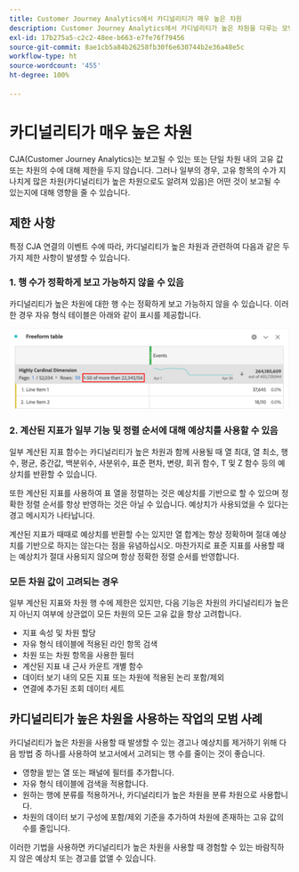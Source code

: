 ```yaml
---
title: Customer Journey Analytics에서 카디널리티가 매우 높은 차원
description: Customer Journey Analytics에서 카디널리티가 높은 차원을 다루는 모범 사례 설명
exl-id: 17b275a5-c2c2-48ee-b663-e7fe76f79456
source-git-commit: 8ae1cb5a84b26258fb30f6e630744b2e36a48e5c
workflow-type: ht
source-wordcount: '455'
ht-degree: 100%

---
```


# 카디널리티가 매우 높은 차원

CJA(Customer Journey Analytics)는 보고될 수 있는 또는 단일 차원 내의 고유 값 또는 차원의 수에 대해 제한을 두지 않습니다. 그러나 일부의 경우, 고유 항목의 수가 지나치게 많은 차원(카디널리티가 높은 차원으로도 알려져 있음)은 어떤 것이 보고될 수 있는지에 대해 영향을 줄 수 있습니다.

## 제한 사항

특정 CJA 연결의 이벤트 수에 따라, 카디널리티가 높은 차원과 관련하여 다음과 같은 두 가지 제한 사항이 발생할 수 있습니다.

### 1. 행 수가 정확하게 보고 가능하지 않을 수 있음

카디널리티가 높은 차원에 대한 행 수는 정확하게 보고 가능하지 않을 수 있습니다. 이러한 경우 자유 형식 테이블은 아래와 같이 표시를 제공합니다.

![](assets/high-cardinality.png)

### 2. 계산된 지표가 일부 기능 및 정렬 순서에 대해 예상치를 사용할 수 있음

일부 계산된 지표 함수는 카디널리티가 높은 차원과 함께 사용될 때 열 최대, 열 최소, 행 수, 평균, 중간값, 백분위수, 사분위수, 표준 편차, 변량, 회귀 함수, T 및 Z 함수 등의 예상치를 반환할 수 있습니다.

또한 계산된 지표를 사용하여 표 열을 정렬하는 것은 예상치를 기반으로 할 수 있으며 정확한 정렬 순서를 항상 반영하는 것은 아닐 수 있습니다. 예상치가 사용되었을 수 있다는 경고 메시지가 나타납니다.

계산된 지표가 때때로 예상치를 반환할 수는 있지만 열 합계는 항상 정확하며 절대 예상치를 기반으로 하지는 않는다는 점을 유념하십시오. 마찬가지로 표준 지표를 사용할 때는 예상치가 절대 사용되지 않으며 항상 정확한 정렬 순서를 반영합니다.

### 모든 차원 값이 고려되는 경우

일부 계산된 지표와 차원 행 수에 제한은 있지만, 다음 기능은 차원의 카디널리티가 높은지 아닌지 여부에 상관없이 모든 차원의 모든 고유 값을 항상 고려합니다.

* 지표 속성 및 차원 할당
* 자유 형식 테이블에 적용된 라인 항목 검색
* 차원 또는 차원 항목을 사용한 필터
* 계산된 지표 내 근사 카운트 개별 함수
* 데이터 보기 내의 모든 지표 또는 차원에 적용된 논리 포함/제외
* 연결에 추가된 조회 데이터 세트

## 카디널리티가 높은 차원을 사용하는 작업의 모범 사례

카디널리티가 높은 차원을 사용할 때 발생할 수 있는 경고나 예상치를 제거하기 위해 다음 방법 중 하나를 사용하여 보고서에서 고려되는 행 수를 줄이는 것이 좋습니다.

* 영향을 받는 열 또는 패널에 필터를 추가합니다.
* 자유 형식 테이블에 검색을 적용합니다.
* 원하는 행에 분류를 적용하거나, 카디널리티가 높은 차원을 분류 차원으로 사용합니다.
* 차원의 데이터 보기 구성에 포함/제외 기준을 추가하여 차원에 존재하는 고유 값의 수를 줄입니다.

이러한 기법을 사용하면 카디널리티가 높은 차원을 사용할 때 경험할 수 있는 바람직하지 않은 예상치 또는 경고를 없앨 수 있습니다.
